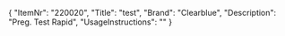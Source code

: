 {
  "ItemNr": "220020",
  "Title": "test",
  "Brand": "Clearblue",
  "Description": "Preg. Test Rapid",
  "UsageInstructions": ""
}